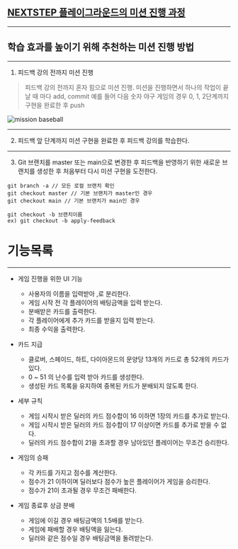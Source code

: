 ## [NEXTSTEP 플레이그라운드의 미션 진행 과정](https://github.com/next-step/nextstep-docs/blob/master/playground/README.md)

---
## 학습 효과를 높이기 위해 추천하는 미션 진행 방법

---
1. 피드백 강의 전까지 미션 진행 
> 피드백 강의 전까지 혼자 힘으로 미션 진행. 미션을 진행하면서 하나의 작업이 끝날 때 마다 add, commit
> 예를 들어 다음 숫자 야구 게임의 경우 0, 1, 2단계까지 구현을 완료한 후 push

![mission baseball](https://raw.githubusercontent.com/next-step/nextstep-docs/master/playground/images/mission_baseball.png)

---
2. 피드백 앞 단계까지 미션 구현을 완료한 후 피드백 강의를 학습한다.

---
3. Git 브랜치를 master 또는 main으로 변경한 후 피드백을 반영하기 위한 새로운 브랜치를 생성한 후 처음부터 다시 미션 구현을 도전한다.

```
git branch -a // 모든 로컬 브랜치 확인
git checkout master // 기본 브랜치가 master인 경우
git checkout main // 기본 브랜치가 main인 경우

git checkout -b 브랜치이름
ex) git checkout -b apply-feedback
```


# 기능목록

--------------------
* 게임 진행을 위한 UI 기능
    * 사용자의 이름을 입력받아 ,로 분리한다.
    * 게임 시작 전 각 플레이어의 배팅금액을 입력 받는다.
    * 분배받은 카드를 출력한다.
    * 각 플레이어에게 추가 카드를 받을지 입력 받는다.
    * 최종 수익을 출력한다.

* 카드 지급
    * 클로버, 스페이드, 하트, 다이아몬드의 문양당 13개의 카드로 총 52개의 카드가 있다.
    * 0 ~ 51 의 난수를 입력 받아 카드를 생성한다.
    * 생성된 카드 목록을 유지하여 중복된 카드가 분배되지 않도록 한다.

* 세부 규칙
    * 게임 시작시 받은 딜러의 카드 점수합이 16 이하면 1장의 카드를 추가로 받는다.
    * 게임 시작시 받은 딜러의 카드 점수합이 17 이상이면 카드를 추가로 받을 수 없다.
    * 딜러의 카드 점수합이 21을 초과할 경우 남아있던 플레이어는 무조건 승리한다.

* 게임의 승패
    * 각 카드를 가지고 점수를 계산한다.
    * 점수가 21 이하이며 딜러보다 점수가 높은 플레이어가 게임을 승리한다.
    * 점수가 21이 초과될 경우 무조건 패배한다.

* 게임 종료후 상금 분배
    * 게임에 이길 경우 배팅금액의 1.5배를 받는다.
    * 게임에 패배할 경우 배팅액을 잃는다.
    * 딜러와 같은 점수일 경우 배팅금액을 돌려받는다.